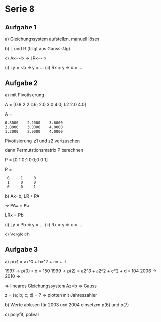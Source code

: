# Serie 8

## Aufgabe 1

a) Gleichungssystem aufstellen, manuell lösen

b)  L und R (folgt aus Gauss-Alg)

c) Ax=~b => LRx=~b 

(i) Ly = ~b => y = ... (ii) Rx = y => x = ...


## Aufgabe 2

a) mit Pivotisierung

 A = [0.8 2.2 3.6; 2.0 3.0 4.0; 1.2 2.0 4.0]
 
 A =

    0.8000    2.2000    3.6000
    2.0000    3.0000    4.0000
    1.2000    2.0000    4.0000
	
Pivotisierung: z1 und z2 vertauschen

dann Permutationsmatrix P berechnen

P = [0 1 0;1 0 0;0 0 1]

P =

     0     1     0
     1     0     0
     0     0     1
	 
	 
b) Ax=b, LR = PA

=> PAx = Pb

LRx = Pb

(i) Ly = Pb => y = ...
(ii) Rx = y => x = ...


c) Vergleich


## Aufgabe 3

a) p(x) = ax^3 + bx^2 + cx + d


1997 -> p(0) = d = 150
1999 -> p(2) = a*2^3 + b*2^2 + c*2 + d = 104
2006 ->
2010 ->

=> lineares Gleichungssystem Az=b => Gauss

z = (a; b; c; d) = ? => plotten mit Jahreszahlen


b) Werte ablesen für 2003 und 2004 einsetzen p(6) und p(7)

c) polyfit, polival





















